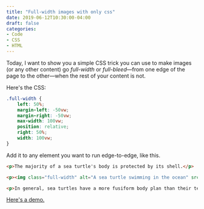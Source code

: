 ```yaml
---
title: "Full-width images with only css"
date: 2019-06-12T10:30:00-04:00
draft: false
categories:
- Code
- CSS
- HTML
---
```


Today, I want to show you a simple CSS trick you can use to make images (or any other content) go *full-width* or *full-bleed*&mdash;from one edge of the page to the other&mdash;when the rest of your content is not.

Here's the CSS:

```css
.full-width {
	left: 50%;
	margin-left: -50vw;
	margin-right: -50vw;
	max-width: 100vw;
	position: relative;
	right: 50%;
	width: 100vw;
}
```

Add it to any element you want to run edge-to-edge, like this.

```html
<p>The majority of a sea turtle's body is protected by its shell.</p>

<p><img class="full-width" alt="A sea turtle swimming in the ocean" src="https://images.unsplash.com/photo-1518467166778-b88f373ffec7?ixlib=rb-1.2.1&ixid=eyJhcHBfaWQiOjEyMDd9&auto=format&fit=crop&w=1778&q=80"></p>

<p>In general, sea turtles have a more fusiform body plan than their terrestrial or freshwater counterparts. The reduced volume of a fusiform (tapering at both ends) body means sea turtles cannot retract their head, legs, and arms into their shells for protection like other turtles can.</p>
```

[Here's a demo.](https://codepen.io/cferdinandi/pen/jjEgJg)